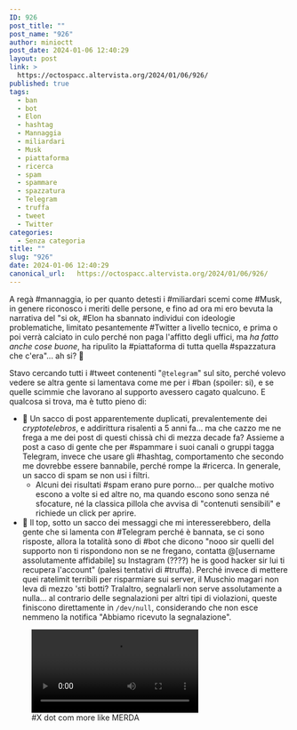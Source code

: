 ```yaml
---
ID: 926
post_title: ""
post_name: "926"
author: minioctt
post_date: 2024-01-06 12:40:29
layout: post
link: >
  https://octospacc.altervista.org/2024/01/06/926/
published: true
tags:
  - ban
  - bot
  - Elon
  - hashtag
  - Mannaggia
  - miliardari
  - Musk
  - piattaforma
  - ricerca
  - spam
  - spammare
  - spazzatura
  - Telegram
  - truffa
  - tweet
  - Twitter
categories:
  - Senza categoria
title: ""
slug: "926"
date: 2024-01-06 12:40:29
canonical_url:   https://octospacc.altervista.org/2024/01/06/926/
---
```

<!-- wp:paragraph -->
<p markdown="1">A regà #mannaggia, io per quanto detesti i #miliardari scemi come #Musk, in genere riconosco i meriti delle persone, e fino ad ora mi ero bevuta la narrativa del "si ok, #Elon ha sbannato individui con ideologie problematiche, limitato pesantemente #Twitter a livello tecnico, e prima o poi verrà calciato in culo perché non paga l'affitto degli uffici, ma <em>ha fatto anche cose buone</em>, ha ripulito la #piattaforma di tutta quella #spazzatura che c'era"... ah si? 🤬️</p>
<!-- /wp:paragraph -->

<!-- wp:paragraph -->
<p markdown="1">Stavo cercando tutti i #tweet contenenti "<code>@telegram</code>" sul sito, perché volevo vedere se altra gente si lamentava come me per i #ban (spoiler: si), e se quelle scimmie che lavorano al supporto avessero cagato qualcuno. E qualcosa si trova, ma è tutto pieno di:</p>
<!-- /wp:paragraph -->

<!-- wp:list -->
<ul><!-- wp:list-item -->
<li>💩️ Un sacco di post apparentemente duplicati, prevalentemente dei <em>cryptotelebros</em>, e addirittura risalenti a 5 anni fa... ma che cazzo me ne frega a me dei post di questi chissà chi di mezza decade fa? Assieme a post a caso di gente che per #spammare i suoi canali o gruppi tagga Telegram, invece che usare gli #hashtag, comportamento che secondo me dovrebbe essere bannabile, perché rompe la #ricerca. In generale, un sacco di spam se non usi i filtri.<!-- wp:list -->
<ul><!-- wp:list-item -->
<li>Alcuni dei risultati #spam erano pure porno... per qualche motivo escono a volte si ed altre no, ma quando escono sono senza né sfocature, né la classica pillola che avvisa di "contenuti sensibili" e richiede un click per aprire.</li>
<!-- /wp:list-item --></ul>
<!-- /wp:list --></li>
<!-- /wp:list-item -->

<!-- wp:list-item -->
<li>🎣️ Il top, sotto un sacco dei messaggi che mi interesserebbero, della gente che si lamenta con #Telegram perché è bannata, se ci sono risposte, allora la totalità sono di #bot che dicono "nooo sir quelli del supporto non ti rispondono non se ne fregano, contatta @[username assolutamente affidabile] su Instagram (????) he is good hacker sir lui ti recupera l'account" (palesi tentativi di #truffa). Perché invece di mettere quei ratelimit terribili per risparmiare sui server, il Muschio magari non leva di mezzo 'sti botti? Tralaltro, segnalarli non serve assolutamente a nulla... al contrario delle segnalazioni per altri tipi di violazioni, queste finiscono direttamente in <code>/dev/null</code>, considerando che non esce nemmeno la notifica "Abbiamo ricevuto la segnalazione".</li>
<!-- /wp:list-item --></ul>
<!-- /wp:list -->

<!-- wp:paragraph -->
<p markdown="1"></p>
<!-- /wp:paragraph -->

<!-- wp:video {"id":939} -->
<figure class="wp-block-video"><video controls src="https://octospacc.github.io/microblog-mirror/assets/uploads/2024/01/simplescreenrecorder-2024-01-06_12.35.13.mp4"></video><figcaption class="wp-element-caption">#X dot com more like MERDA</figcaption></figure>
<!-- /wp:video -->